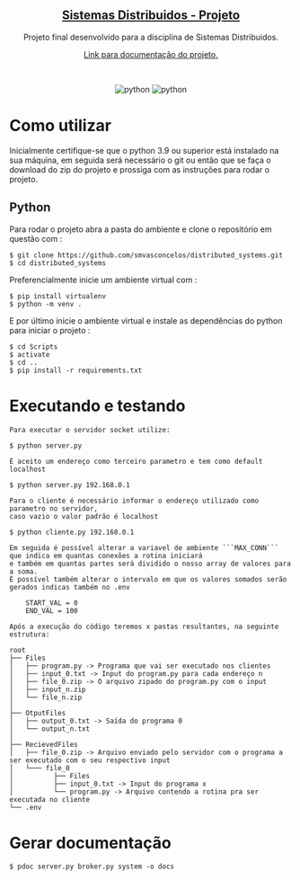 <!-- PROJECT LOGO -->
<br />
<p align="center">
  <a href="https://github.com/smvasconcelos/tictactoe">
	<h2 align="center">Sistemas Distribuidos - Projeto</h2>
  </a>
  <p align="center">
    Projeto final desenvolvido para a disciplina de Sistemas Distribuidos.
    <br />
  </p>
  <p align="center"><a href="https://smvasconcelos.github.io/distributed_systems/"> Link para documentação do projeto. <a/></p>
	<br />
</p>

<p align="center" >
	<img alt="python" src="https://badges.aleen42.com/src/python.svg">
	<img alt="python" src="https://img.shields.io/badge/3.9-python-blue">
 </p>


# Como utilizar

Inicialmente certifique-se que o python 3.9 ou superior está instalado na sua máquina, em seguida será necessário o git ou então que se faça o download do zip do projeto e prossiga com as instruções para rodar o projeto.

## Python

Para rodar o projeto abra a pasta do ambiente e clone o repositório em questão com :

```
$ git clone https://github.com/smvasconcelos/distributed_systems.git
$ cd distributed_systems
```


Preferencialmente inicie um ambiente virtual com :

```
$ pip install virtualenv
$ python -m venv .
```

E por último inicie o ambiente virtual e instale as dependências do python para iniciar o projeto :

```
$ cd Scripts
$ activate
$ cd ..
$ pip install -r requirements.txt
```

# Executando e testando

	Para executar o servidor socket utilize:

```
$ python server.py
```

	É aceito um endereço como terceiro parametro e tem como default localhost

```
$ python server.py 192.168.0.1
```
	Para o cliente é necessário informar o endereço utilizado como parametro no servidor,
	caso vazio o valor padrão é localhost
```
$ python cliente.py 192.168.0.1
```
	Em seguida é possível alterar a variavel de ambiente ```MAX_CONN```
	que indica em quantas conexões a rotina iniciará
	e também em quantas partes será dividido o nosso array de valores para a soma.
	É possível também alterar o intervalo em que os valores somados serão gerados indicas também no .env
```
	START_VAL = 0
	END_VAL = 100
```
	Após a execução do código teremos x pastas resultantes, na seguinte estrutura:

	root
	├── Files
	│   ├── program.py -> Programa que vai ser executado nos clientes
	│   ├── input_0.txt -> Input do program.py para cada endereço n
	│   ├── file_0.zip -> O arquivo zipado do program.py com o input
	│   ├── input_n.zip
	│   └── file_n.zip
	│
	├── OtputFiles
	│   ├── output_0.txt -> Saída do programa 0
	│   └── output_n.txt
	│
	├── RecievedFiles
	│   ├── file_0.zip -> Arquivo enviado pelo servidor com o programa a ser executado com o seu respectivo input
	│   └─── file_0
	│          ├── Files
	│          ├── input_0.txt -> Input do programa x
	│          └── program.py -> Arquivo contendo a rotina pra ser executada no cliente
	└── .env


# Gerar documentação

```
$ pdoc server.py broker.py system -o docs
```
